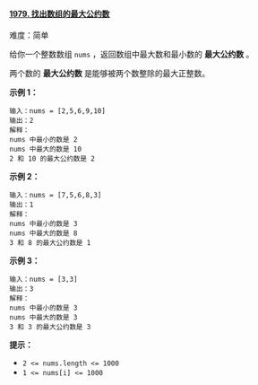 ﻿#### [1979\. 找出数组的最大公约数](https://leetcode.cn/problems/find-greatest-common-divisor-of-array/)

难度：简单

给你一个整数数组 `nums` ，返回数组中最大数和最小数的 **最大公约数** 。

两个数的 **最大公约数** 是能够被两个数整除的最大正整数。

**示例 1：**

```
输入：nums = [2,5,6,9,10]
输出：2
解释：
nums 中最小的数是 2
nums 中最大的数是 10
2 和 10 的最大公约数是 2
```

**示例 2：**

```
输入：nums = [7,5,6,8,3]
输出：1
解释：
nums 中最小的数是 3
nums 中最大的数是 8
3 和 8 的最大公约数是 1
```

**示例 3：**

```
输入：nums = [3,3]
输出：3
解释：
nums 中最小的数是 3
nums 中最大的数是 3
3 和 3 的最大公约数是 3
```

**提示：**

-   `2 <= nums.length <= 1000`
-   `1 <= nums[i] <= 1000`
